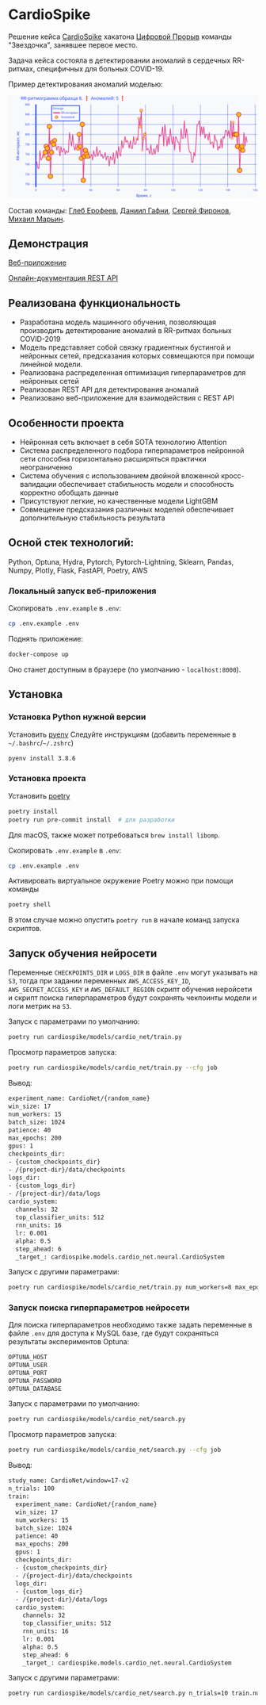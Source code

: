 # CardioSpike

Решение кейса [CardioSpike](https://leadersofdigital.ru/event/63008/case/706486) хакатона [Цифровой Прорыв](https://leadersofdigital.ru/) команды "Звездочка", занявшее первое место.

Задача кейса состояла в детектировании аномалий в сердечных RR-ритмах, специфичных для больных COVID-19.

Пример детектирования аномалий моделью:

![Пример детектирования аномалий моделью](img/rr.png)

Состав команды: [Глеб Ерофеев](https://github.com/gleberof), [Даниил Гафни](https://github.com/danielgafni), [Сергей Фиронов](https://github.com/ifserge), [Михаил Марьин](https://github.com/muxaulmarin).

## Демонстрация
[Веб-приложение](http://сердечный-друг.рф/)

[Онлайн-документация REST API](http://сердечный-друг.рф:2021)

## Реализована функциональность
 - Разработана модель машинного обучения, позволяющая производить детектирование аномалий в RR-ритмах больных COVID-2019
 - Модель представляет собой связку градиентных бустингой и нейронных сетей, предсказания которых совмещаются при помощи линейной модели.
 - Реализована распределенная оптимизация гиперпараметров для нейронных сетей
 - Реализован REST API для детектирования аномалий
 - Реализовано веб-приложение для взаимодействия с REST API

## Особенности проекта
 - Нейронная сеть включает в себя SOTA технологию Attention
 - Система распределенного подбора гиперпараметров нейронной сети способна горизонтально расширяться практички неограниченно
 - Система обучения с использованием двойной вложенной кросс-валидации обеспечивает стабильность модели и способность корректно обобщать данные
 - Присутствуют легкие, но качественные модели LightGBM
 - Совмещение предсказания различных моделей обеспечивает дополнительную стабильность результата

## Осной стек технологий:
Python, Optuna, Hydra, Pytorch, Pytorch-Lightning, Sklearn, Pandas, Numpy, Plotly, Flask, FastAPI, Poetry, AWS

### Локальный запуск веб-приложения
Скопировать `.env.example` в `.env`:
```bash
cp .env.example .env
```
Поднять приложение:
```bash
docker-compose up
```
Оно станет доступным в браузере (по умолчанию - `localhost:8000`).

## Установка

### Установка Python нужной версии

Установить [pyenv](https://pipenv-fork.readthedocs.io/en/latest/install.html#installing-pipenv)
Следуйте инструкциям (добавить переменные в `~/.bashrc`/`~/.zshrc`)

```bash
pyenv install 3.8.6
```

### Установка проекта
Установить [poetry](https://python-poetry.org/)
```bash
poetry install
poetry run pre-commit install  # для разработки
```

Для macOS, также может потребоваться ```brew install libomp```.

Скопировать `.env.example` в `.env`:
```bash
cp .env.example .env
```

Активировать виртуальное окружение Poetry можно при помощи команды
```bash
poetry shell
```
В этом случае можно опустить `poetry run` в начале команд запуска скриптов.

## Запуск обучения нейросети
Переменные `CHECKPOINTS_DIR` и `LOGS_DIR` в файле `.env` могут указывать на `S3`, тогда при задании переменных `AWS_ACCESS_KEY_ID`, `AWS_SECRET_ACCESS_KEY` и `AWS_DEFAULT_REGION` скрипт обучения неройсети и скрипт поиска гиперпараметров будут сохранять чекпоинты модели и логи метрик на `S3`.

Запуск с параметрами по умолчанию:
```bash
poetry run cardiospike/models/cardio_net/train.py
```
Просмотр параметров запуска:
```bash
poetry run cardiospike/models/cardio_net/train.py --cfg job
```
Вывод:
```
experiment_name: CardioNet/{random_name}
win_size: 17
num_workers: 15
batch_size: 1024
patience: 40
max_epochs: 200
gpus: 1
checkpoints_dir:
- {custom_checkpoints_dir}
- /{project-dir}/data/checkpoints
logs_dir:
- {custom_logs_dir}
- /{project-dir}/data/logs
cardio_system:
  channels: 32
  top_classifier_units: 512
  rnn_units: 16
  lr: 0.001
  alpha: 0.5
  step_ahead: 6
  _target_: cardiospike.models.cardio_net.neural.CardioSystem
```
Запуск с другими параметрами:
```bash
poetry run cardiospike/models/cardio_net/train.py num_workers=8 max_epochs=10 cardio_system.channels=64
```
### Запуск поиска гиперпараметров нейросети

Для поиска гиперпараметров необходимо также задать переменные в файле `.env` для доступа к MySQL базе, где будут сохраняться результаты экспериментов Optuna:

```dotenv
OPTUNA_HOST
OPTUNA_USER
OPTUNA_PORT
OPTUNA_PASSWORD
OPTUNA_DATABASE
```

Запуск с параметрами по умолчанию:
```bash
poetry run cardiospike/models/cardio_net/search.py
```
Просмотр параметров запуска:
```bash
poetry run cardiospike/models/cardio_net/search.py --cfg job
```
Вывод:
```
study_name: CardioNet/window=17-v2
n_trials: 100
train:
  experiment_name: CardioNet/{random_name}
  win_size: 17
  num_workers: 15
  batch_size: 1024
  patience: 40
  max_epochs: 200
  gpus: 1
  checkpoints_dir:
  - {custom_checkpoints_dir}
  - /{project-dir}/data/checkpoints
  logs_dir:
  - {custom_logs_dir}
  - /{project-dir}/data/logs
  cardio_system:
    channels: 32
    top_classifier_units: 512
    rnn_units: 16
    lr: 0.001
    alpha: 0.5
    step_ahead: 6
    _target_: cardiospike.models.cardio_net.neural.CardioSystem

```

Запуск с другими параметрами:
```bash
poetry run cardiospike/models/cardio_net/search.py n_trials=10 train.num_workers=8 train.max_epochs=10
```
